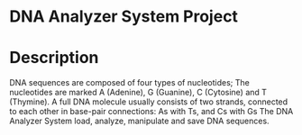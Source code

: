 # DNA Analyzer System Project
# Description
DNA sequences are composed of four types of nucleotides; The nucleotides are marked A (Adenine), G (Guanine), C (Cytosine) and T (Thymine). A full DNA molecule usually consists of two strands, connected to each other in base-pair connections: As with Ts, and Cs with Gs The DNA Analyzer System load, analyze, manipulate and save DNA sequences.
